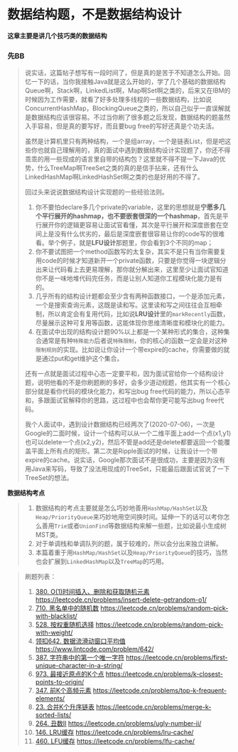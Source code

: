 # 数据结构题，不是数据结构设计

**这章主要是讲几个技巧类的数据结构** 

### 先BB
>说实话，这篇帖子想写有一段时间了，但是真的是苦于不知道怎么开始。回忆一下的话，当你我接触Java就是这么开始的，学了几个基础的数据结构Queue啊，Stack啊，LinkedList啊，Map啊Set啊之类的，后来又在IBM的时候因为工作需要，就看了好多处理多线程的一些数据结构，比如说ConcurrentHashMap，BlockingQueue之类的，所以自己似乎一直误解就是数据结构应该很容易。不过当你刷了很多题之后发现，数据结构的题虽然入手容易，但是真的要写好，而且要bug free的写好还真是个功夫活。
>
>虽然是计算机里只有两种结构，一个是组array，一个是链表List，但是吧这些你也就自己理解用的，真的面试中遇到数据结构设计实现题了，你还不得乖乖的用一些现成的语言里自带的结构包？这里就不得不提一下Java的优势，什么TreeMap啊TreeSet之类的真的是信手拈来，还有什么LinkedHashMap啊LinkedHashSet啊之类的也是好用的不得了。
>
>回过头来说说数据结构设计实现题的一些经验法则。
>1. 你不要怕declare多几个private的variable，这里的思想就是**宁愿多几个平行展开的hashmap，也不要嵌套很深的一个hashmap**，首先是平行展开你的逻辑更容易让面试官看懂，其次是平行展开和深度嵌套在空间上是没有什么优劣的，最后是深度嵌套很容易让你的code写的很难看。举个例子，就是**LFU设计**那题里，你会看到3个不同的map；
>1. 你不要试图把一个method函数写的太复杂，其实不是只有当你需要复用code的时候才知道新开一个private函数，只要是你觉得一块逻辑分出来让代码看上去更易理解，那你就分解出来，这里至少让面试官知道你不是一味地堆代码完任务，而是让别人知道你工程模块化能力是有的。
>1. 几乎所有的结构设计题都会至少含有两种函数接口，一个是添加元素，一个是搜索查询元素，这既是读和写。这里读和写之间往往会互相牵制，所以肯定会有复用代码，比如说**LRU设计**里的`markRecently`函数，尽量展示这种可复用等函数，这能体现你思维清晰度和模块化的能力。
>1. 在面试中出现的结构设计题90%以上都是一个某种形式的集合，这种集合通常是有种`特殊能力`后者说`特殊限制`，你的核心的函数一定会是对这种`限制规则`的实现。比如说让你设计一个带expire的cache，你需要做的就是通过put和get维护这个集合。
>
>还有一点就是面试过程中心态一定要平和，因为面试官给你一个结构设计题，说明他看的不是你刷题刷的多好，会多少道动规题，他其实有一个核心部分就是看你代码的模块化能力，和写出bug free代码的能力，所以心态平和，多跟面试官解释你的思路，这过程中也会帮你更可能写出bug free代码。
>
>我个人面试中，遇到设计数据结构已经两次了(2020-07-06)，一次是Google的二面时候，设计一个结构可以从一个二维平面上add一个点(x1,y1)也可以delete一个点(x2,y2)，然后不管是add还是delete都要返回一个能覆盖平面上所有点的矩形。第二次是Ripple面试的时候，让我设计一个带expire的cache。说实话，Google那次面试不是很成功，主要是因为没有用Java来写码，导致了没法用现成的TreeSet，只能最后跟面试官说了一下TreeSet的想法。
>
>


**数据结构考点**
>1. 数据结构的考点主要就是怎么巧妙地善用`HashMap/HashSet`以及`Heap/PriorityQueue`来巧妙地用空间换时间。延伸一下的话可以考你怎么善用`Trie`或者`UnionFind`等数据结构来解一些题，比如说最小生成树MST类。
>1. 对于单调栈和单调队列的题，属于较难的，所以会分出来独立讲解。
>1. 本篇着重于用`HashMap/HashSet`以及`Heap/PriorityQueue`的技巧，当然也会扩展到`LinkedHashMap`以及`TreeMap`的巧用。

>刷题列表：
>1. [380. O(1)时间插入、删除和获取随机元素](#获取随机元素) https://leetcode.cn/problems/insert-delete-getrandom-o1/
>1. [710. 黑名单中的随机数](#黑名单中的随机数) https://leetcode.cn/problems/random-pick-with-blacklist/
>1. [528. 按权重随机选择](#按权重随机选择) https://leetcode.cn/problems/random-pick-with-weight/
>1. [领扣642. 数据流滑动窗口平均值](#数据流滑动窗口平均值) https://www.lintcode.com/problem/642/
>1. [387. 字符串中的第一个唯一字符](#字符串中的第一个唯一字符) https://leetcode.cn/problems/first-unique-character-in-a-string/
>1. [973. 最接近原点的K个点](#最接近原点的K个点) https://leetcode.cn/problems/k-closest-points-to-origin/
>1. [347. 前K个高频元素](#前K个高频元素) https://leetcode.cn/problems/top-k-frequent-elements/
>1. [23. 合并K个升序链表](#合并K个升序链表) https://leetcode.cn/problems/merge-k-sorted-lists/
>1. [264. 丑数II](#丑数II) https://leetcode.cn/problems/ugly-number-ii/
>1. [146. LRU缓存](#LRU缓存) https://leetcode.cn/problems/lru-cache/
>1. [460. LFU缓存](#LFU缓存) https://leetcode.cn/problems/lfu-cache/
